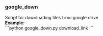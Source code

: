<h3>google_down</h3>
Script for downloading files from google drive<br>
<b>Example:</b><br>
```python google_down.py download_link
```
